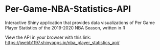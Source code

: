 # Per-Game-NBA-Statistics-API
Interactive Shiny application that provides data visualizations of Per Game Player Statistics of the 2019-2020 NBA Season, written in R


View the API in your browser with this link: https://jwebb1197.shinyapps.io/nba_player_statistics_api/
